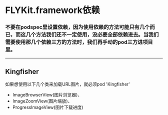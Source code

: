 # FLYKit.framework依赖

### 不要在podspec里设置依赖，因为使用依赖的方法可能只有几个而已，而这几个方法我们还不一定使用，没必要全部依赖进去。当我们需要使用那几个依赖三方的方法时，我们再手动的pod三方进项目里。

---



## Kingfisher

如果想使用以下几个类来加载URL图片，就必须pod 'Kingfisher'
- ImageBrowserView(图片浏览器)、
- ImageZoomView(图片缩放)、
- ProgressImageView(图片下载进度)





